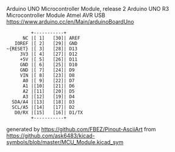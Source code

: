 Arduino UNO Microcontroller Module, release 2
Arduino UNO R3 Microcontroller Module Atmel AVR USB
https://www.arduino.cc/en/Main/arduinoBoardUno


	         +-----------+
	      NC |[ 1]   [30]| AREF
	   IOREF |[ 2]   [29]| GND
	~{RESET} |[ 3]   [28]| D13
	     3V3 |[ 4]   [27]| D12
	     +5V |[ 5]   [26]| D11
	     GND |[ 6]   [25]| D10
	     GND |[ 7]   [24]| D9
	     VIN |[ 8]   [23]| D8
	      A0 |[ 9]   [22]| D7
	      A1 |[10]   [21]| D6
	      A2 |[11]   [20]| D5
	      A3 |[12]   [19]| D4
	  SDA/A4 |[13]   [18]| D3
	  SCL/A5 |[14]   [17]| D2
	   D0/RX |[15]   [16]| D1/TX
	         +-----------+


generated by https://github.com/FBEZ/Pinout-AsciiArt from https://github.com/ask6483/kicad-symbols/blob/master/MCU_Module.kicad_sym